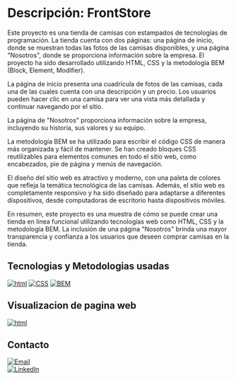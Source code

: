 # Descripción: FrontStore
Este proyecto es una tienda de camisas con estampados de tecnologías de programación. La tienda cuenta con dos páginas: una página de inicio, donde se muestran todas las fotos de las camisas disponibles, y una página "Nosotros", donde se proporciona información sobre la empresa. El proyecto ha sido desarrollado utilizando HTML, CSS y la metodología BEM (Block, Element, Modifier).

La página de inicio presenta una cuadrícula de fotos de las camisas, cada una de las cuales cuenta con una descripción y un precio. Los usuarios pueden hacer clic en una camisa para ver una vista más detallada y continuar navegando por el sitio.

La página de "Nosotros" proporciona información sobre la empresa, incluyendo su historia, sus valores y su equipo. 

La metodología BEM se ha utilizado para escribir el código CSS de manera más organizada y fácil de mantener. Se han creado bloques CSS reutilizables para elementos comunes en todo el sitio web, como encabezados, pie de página y menús de navegación.

El diseño del sitio web es atractivo y moderno, con una paleta de colores que refleja la temática tecnológica de las camisas. Además, el sitio web es completamente responsivo y ha sido diseñado para adaptarse a diferentes dispositivos, desde computadoras de escritorio hasta dispositivos móviles.

En resumen, este proyecto es una muestra de cómo se puede crear una tienda en línea funcional utilizando tecnologías web como HTML, CSS y la metodología BEM. La inclusión de una página "Nosotros" brinda una mayor transparencia y confianza a los usuarios que deseen comprar camisas en la tienda.

## Tecnologias y Metodologias usadas
[![html](https://img.shields.io/badge/html-E34F26?style=for-the-badge&logo=html5&logoColor=white&labelColor=101010)]()
[![CSS](https://img.shields.io/badge/CSS-1572B6?style=for-the-badge&logo=CSS3&logoColor=white&labelColor=101010)]()
[![BEM](https://img.shields.io/badge/BEM-000000?style=for-the-badge&logo=BEM&logoColor=white&labelColor=101010)]()
</br>
## Visualizacion de pagina web
[![html](https://cdn.icon-icons.com/icons2/561/PNG/96/website-design-symbol-1_icon-icons.com_53804.png)](https://alejandrodsfd.github.io/FrontEndStore/)
</br>
## Contacto
[![Email](https://img.shields.io/badge/alejandrodsfd@gmail.com-email_personal-EA4335?style=for-the-badge&logo=gmail&logoColor=white&labelColor=101010)](mailto:alejandrodsdf@gmail.com)
</br>
[![LinkedIn](https://img.shields.io/badge/alejandrodsfd-LinkedIn-0A66C2?style=for-the-badge&logo=LinkedIn&logoColor=white&labelColor=101010)](https://www.linkedin.com/in/alejandrodsfd)
